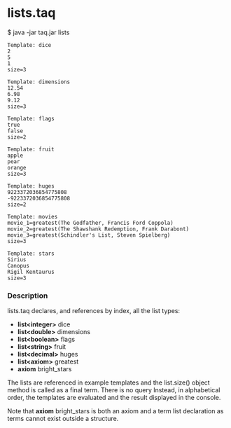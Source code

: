 # lists.taq

$ java -jar taq.jar lists

    Template: dice
    2
    5
    1
    size=3
    
    Template: dimensions
    12.54
    6.98
    9.12
    size=3

    Template: flags
    true
    false
    size=2

    Template: fruit
    apple
    pear
    orange
    size=3

    Template: huges
    9223372036854775808
    -9223372036854775808
    size=2

    Template: movies
    movie_1=greatest(The Godfather, Francis Ford Coppola)
    movie_2=greatest(The Shawshank Redemption, Frank Darabont)
    movie_3=greatest(Schindler's List, Steven Spielberg)
    size=3

    Template: stars
    Sirius
    Canopus
    Rigil Kentaurus
    size=3
    
### Description

lists.taq declares, and references by index, all the list types:

- **list\<integer\>** dice
- **list\<double\>** dimensions
- **list\<boolean\>** flags
- **list\<string\>** fruit
- **list\<decimal\>** huges
- **list\<axiom\>** greatest
- **axiom** bright_stars

The lists are referenced in example templates and the list.size() object method is 
called as a final term. There is no query Instead, in alphabetical order, the templates are evaluated and the result 
displayed in the console.

Note that **axiom**  bright_stars is both an axiom and a term list declaration 
as terms cannot exist outside a structure.
